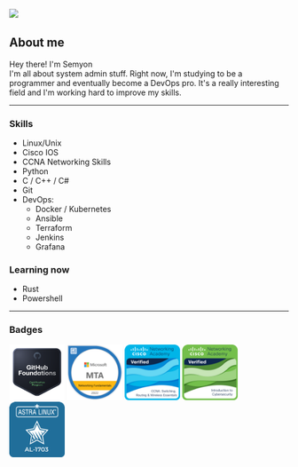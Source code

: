 ![](https://komarev.com/ghpvc/?username=vemneyy&color=orange)

## About me
<div id="header" align="left">
Hey there! I'm Semyon
</div>
I'm all about system admin stuff. Right now, I'm studying to be a programmer and eventually become a DevOps pro. It's a really interesting field and I'm working hard to improve my skills.

---
### Skills 
- Linux/Unix
- Сisco IOS
- CCNA Networking Skills
- Python
- C / C++ / C#
- Git
- DevOps:
  * Docker / Kubernetes
  * Ansible
  * Terraform
  * Jenkins
  * Grafana
### Learning now
- Rust
- Powershell
  
---
### Badges
<a href="https://www.credly.com/badges/896df00e-5d2b-4871-893d-fc7a7ba3791a/public_url"><img src="ghf.png" width="100"></a>
<a href="https://www.credly.com/badges/f3f65cde-4f4e-4c0b-bb65-7a997cff8e47/public_url"><img src="mta.png" width="100"></a> 
<a href="https://www.credly.com/badges/c1389ae9-2439-4681-ab1e-05def94ce4a5/public_url"><img src="ccna.png" width="100"></a>
<a href="https://www.credly.com/badges/360b172d-49f0-44bd-93e5-62ba2f46f3f0/public_url"><img src="cyber.png" width="100"></a>
<a href="https://github.com/vemneyy/vemneyy/blob/8d0fe74cab4293155a56cac48c6f9ba0c4ae1aaa/AL-1703.pdf"><img src="astra.png" width="100"></a>

